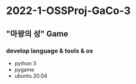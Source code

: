 # 2022-1-OSSProj-GaCo-3

## "마왕의 성" Game

### develop language & tools & os
* python 3
* pygame
* ubuntu 20.04
